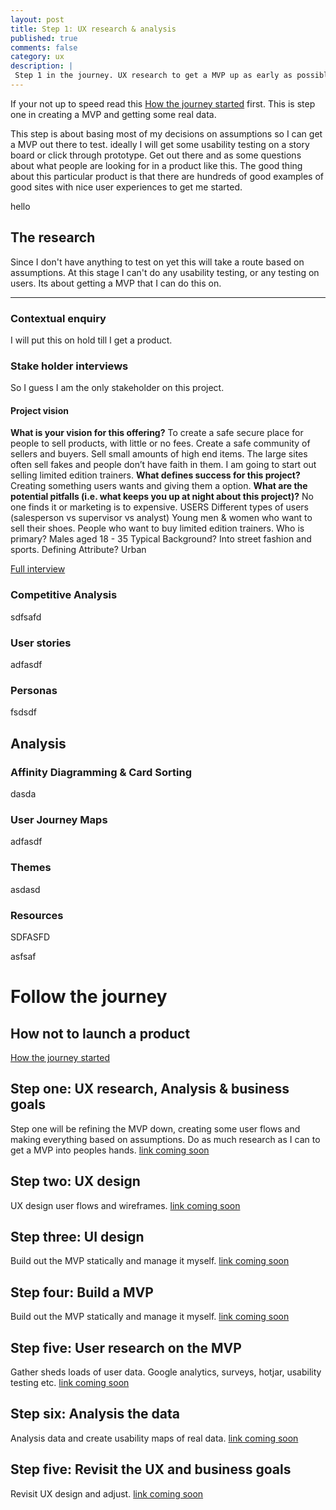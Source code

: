 ```yaml
---
layout: post
title: Step 1: UX research & analysis
published: true
comments: false
category: ux
description: |
 Step 1 in the journey. UX research to get a MVP up as early as possible.
---
```

If your not up to speed read this [How the journey started](/ux/2017/03/17/how-not-to-launch-a-product.html) first. This is step one in creating a MVP and getting some real data.

This step is about basing most of my decisions on assumptions so I can get a MVP out there to test. ideally I will get some usability testing on a story board or click through prototype. Get out there and as some questions about what people are looking for in a product like this. The good thing about this particular product is that there are hundreds of good examples of good sites with nice user experiences to get me started.

hello

## The research
Since I don't have anything to test on yet this will take a route based on assumptions. At this stage I can't do any usability testing, or any testing on users. Its about getting a MVP that I can do this on.

---

### Contextual enquiry
I will put this on hold till I get a product.

### Stake holder interviews
So I guess I am the only stakeholder on this project.

#### Project vision
**What is your vision for this offering?**
To create a safe secure place for people to sell products, with little or no fees. Create a safe community of sellers and buyers. Sell small amounts of high end items. The large sites often sell fakes and people don’t have faith in them. I am going to start out selling limited edition trainers.
**What defines success for this project?**
Creating something users wants and giving them a option.
**What are the potential pitfalls (i.e. what keeps you up at night about this project)?**
No one finds it or marketing is to expensive.
USERS
Different types of users (salesperson vs supervisor vs analyst)
Young men & women who want to sell their shoes. People who want to buy limited edition trainers.
Who is primary?
Males aged 18 - 35
Typical Background?
Into street fashion and sports.
Defining Attribute?
Urban


[Full interview](https://docs.google.com/document/d/1Ptn8CwpO9n9L3lyCTGwx7gNtxr5kOw2PefGKet-21Ow/edit?usp=sharing)

### Competitive Analysis
sdfsafd

### User stories
adfasdf

### Personas
fsdsdf

## Analysis

### Affinity Diagramming & Card Sorting
dasda

### User Journey Maps
adfasdf

### Themes
asdasd

### Resources
SDFASFD

asfsaf

# Follow the journey

## How not to launch a product
[How the journey started](/ux/2017/03/17/how-not-to-launch-a-product.html)

## Step one: UX research, Analysis & business goals
Step one will be refining the MVP down, creating some user flows and making everything based on assumptions. Do as much research as I can to get a MVP into peoples hands.
[link coming soon]()

## Step two: UX design
UX design user flows and wireframes.
[link coming soon]()

## Step three: UI design
Build out the MVP statically and manage it myself.
[link coming soon]()

## Step four: Build a MVP
Build out the MVP statically and manage it myself.
[link coming soon]()

## Step five: User research on the MVP
Gather sheds loads of user data. Google analytics, surveys, hotjar, usability testing etc.
[link coming soon]()

## Step six: Analysis the data
Analysis data and create usability maps of real data.
[link coming soon]()

## Step five: Revisit the UX and business goals
Revisit UX design and adjust.
[link coming soon]()
